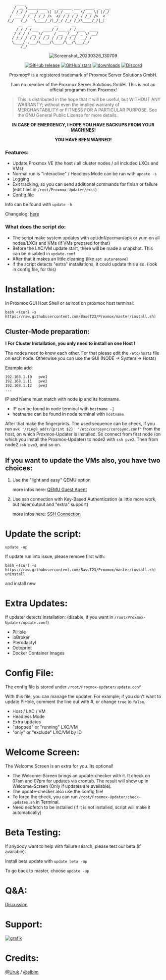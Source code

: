 ```
     ____
    / __ \_________  _  ______ ___  ____  _  __
   / /_/ / ___/ __ \| |/_/ __ `__ \/ __ \| |/_/
  / ____/ /  / /_/ />  </ / / / / / /_/ />  <
 /_/   /_/   \____/_/|_/_/ /_/ /_/\____/_/|_|
      __  __          __      __
     / / / /___  ____/ /___ _/ /____  ____
    / / / / __ \/ __  / __ `/ __/ _ \/ __/
   / /_/ / /_/ / /_/ / /_/ / /_/  __/ /
   \____/ .___/\____/\____/\__/\___/_/
       /_/
```
<div align="center">

![Screenshot_20230326_130709](https://user-images.githubusercontent.com/30832786/227771669-aae7e7f4-b27e-4095-950a-c6fa1f146503.png)

[![GitHub release](https://img.shields.io/github/release/BassT23/Proxmox.svg)](https://GitHub.com/BassT23/Proxmox/releases/)
[![GitHub stars](https://img.shields.io/github/stars/BassT23/Proxmox.svg)](https://github.com/BassT23/Proxmox/stargazers)
[![downloads](https://img.shields.io/github/downloads/BassT23/Proxmox/total.svg)](https://github.com/BassT23/Proxmox/releases)
[![Discord](https://dcbadge.vercel.app/api/server/Bv2dnk5F?style=flat)](https://discord.gg/Bv2dnk5F)



Proxmox® is a registered trademark of Proxmox Server Solutions GmbH.

I am no member of the Proxmox Server Solutions GmbH. This is not an official programm from Proxmox!

</div>

>  This is distributed in the hope that it will be useful, but
>  WITHOUT ANY WARRANTY; without even the implied warranty of
>  MERCHANTABILITY or FITNESS FOR A PARTICULAR PURPOSE.
>  See the GNU General Public License for more details.

<div align="center">

**IN CASE OF EMERGENCY, I HOPE YOU HAVE BACKUPS FROM YOUR MACHINES!**

**YOU HAVE BEEN WARNED!**

</div>

### Features:
- Update Proxmox VE (the host / all cluster nodes / all included LXCs and VMs)
- Normal run is "Interactive" / Headless Mode can be run with `update -s`
- Logging
- Exit tracking, so you can send additional commands for finish or failure (edit files in `/root/Proxmox-Updater/exit`)
- [Config file](https://github.com/BassT23/Proxmox#config-file)

Info can be found with `update -h`

Changelog: [here](https://github.com/BassT23/Proxmox/blob/beta/change.log)


### What does the script do:
- The script make system updates with apt/dnf/pacman/apk or yum on all nodes/LXCs and VMs (if VMs prepared for that)
- Before the LXC/VM update start, there will be made a snapshot. This can be disabled in `update.conf`
- After that it makes an little cleaning (like `apt autoremove`) 
- If the script detects "extra" installations, it could update this also. (look in config file, for this)

## 
# Installation:
In Proxmox GUI Host Shell or as root on proxmox host terminal:
```
bash <(curl -s https://raw.githubusercontent.com/BassT23/Proxmox/master/install.sh)
```

## Cluster-Mode preparation:
**! For Cluster Installation, you only need to install on one Host !**

The nodes need to know each other. For that please edit the `/etc/hosts` file on each node. Otherwise you can use the GUI (NODE -> System -> Hosts)

Example add:
```
192.168.1.10   pve1
192.168.1.11   pve2
192.168.1.12   pve3
...
```
IP and Name must match with node ip and its hostname.
- IP can be found in node terminal with `hostname -I`
- hostname can be found in node terminal with `hostname`

After that make the fingerprints.
The used sequence can be check, if you run `awk '/ring0_addr/{print $2}' "/etc/corosync/corosync.conf"` from the host, on which Proxmox-Updater is installed.
So connect from first node (on which you install the Proxmox-Updater) to node2 with `ssh pve2`. Then from node2 `ssh pve3`, and so on.


## If you want to update the VMs also, you have two choices:
1. Use the "light and easy" QEMU option

     more infos here: [QEMU Guest Agent](https://pve.proxmox.com/wiki/Qemu-guest-agent)

2. Use ssh connection with Key-Based Authentication (a little more work, but nicer output and "extra" support)

     more infos here: [SSH Connection](https://github.com/BassT23/Proxmox/blob/develop/ssh.md)


# Update the script:
`update -up`

If update run into issue, please remove first with:
```
bash <(curl -s https://raw.githubusercontent.com/BassT23/Proxmox/master/install.sh) uninstall
```
and install new


# Extra Updates:
If updater detects installation: (disable, if you want in `/root/Proxmox-Updater/update.conf`)
- PiHole
- ioBroker
- Pterodactyl
- Octoprint
- Docker Container Images


# Config File:
The config file is stored under `/root/Proxmox-Updater/update.conf`

With this file, you can manage the updater. For example; if you don't want to update PiHole, comment the line out with #, or change `true` to `false`.

- Host / LXC / VM
- Headless Mode
- Extra updates
- "stopped" or "running" LXC/VM
- "only" or "exclude" LXC/VM by ID


# Welcome Screen:
The Welcome Screen is an extra for you. Its optional!

- The Welcome-Screen brings an update-checker with it. It check on 07am and 07pm for updates via crontab. The result will show up in Welcome-Screen (Only if updates are available).
- The update-checker also use the config file!
- To force the check, you can run `/root/Proxmox-Updater/check-updates.sh` in Terminal.
- Need neofetch to be installed (if it is not installed, script will make it automatically)


# Beta Testing:
If anybody want to help with failure search, please test our beta (if available).

Install beta update with `update beta -up`

To go back to master, choose `update -up`


# Q&A:
[Discussion](https://github.com/BassT23/Proxmox/discussions/60)


# Support:
[![grafik](https://user-images.githubusercontent.com/30832786/227482640-e7800e89-32a6-44fc-ad3b-43eef5cdc4d4.png)](https://ko-fi.com/basst)

# Credits:
[@Uruk](https://github.com/Uruknara) / [@elbim](https://github.com/elbim)
